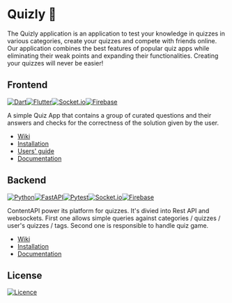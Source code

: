 # Quizly 📱
The Quizly application is an application to test your knowledge in quizzes in various categories, create your quizzes and compete with friends online. Our application combines the best features of popular quiz apps while eliminating their weak points and expanding their functionalities. Creating your quizzes will never be easier!

## Frontend
[![Dart](https://img.shields.io/static/v1?style=for-the-badge&message=Dart&color=0175C2&logo=Dart&logoColor=FFFFFF&label=)](https://dart.dev/)[![Flutter](https://img.shields.io/badge/Flutter-%2302569B.svg?style=for-the-badge&logo=Flutter&logoColor=white)](https://flutter.dev/)[![Socket.io](https://img.shields.io/badge/Socket.io-black?style=for-the-badge&logo=socket.io&badgeColor=010101)](https://python-socketio.readthedocs.io/en/latest/)[![Firebase](https://img.shields.io/badge/firebase-%23039BE5.svg?style=for-the-badge&logo=firebase)](https://firebase.google.com/)

A simple Quiz App that contains a group of curated questions and their answers and checks for the correctness of the solution given by the user.

- [Wiki](https://github.com/QuizlyTeam/quizly_app/wiki)
- [Installation](https://github.com/QuizlyTeam/quizly_app/wiki/Installation)
- [Users' guide](https://github.com/QuizlyTeam/quizly_app/wiki/Users'-guide)
- [Documentation]()

## Backend
[![Python](https://img.shields.io/badge/python-3670A0?style=for-the-badge&logo=python&logoColor=ffdd54)](https://www.python.org/)[![FastAPI](https://img.shields.io/badge/FastAPI-005571?style=for-the-badge&logo=fastapi)](https://fastapi.tiangolo.com/)[![Pytest](https://img.shields.io/static/v1?style=for-the-badge&message=Pytest&color=0A9EDC&logo=Pytest&logoColor=FFFFFF&label=)](https://docs.pytest.org/en/7.2.x/)[![Socket.io](https://img.shields.io/badge/Socket.io-black?style=for-the-badge&logo=socket.io&badgeColor=010101)](https://python-socketio.readthedocs.io/en/latest/)[![Firebase](https://img.shields.io/badge/firebase-%23039BE5.svg?style=for-the-badge&logo=firebase)](https://firebase.google.com/)

ContentAPI power its platform for quizzes. It's divied into Rest API and websockets. First one allows simple queries against categories / quizzes / user's quizzes / tags. Second one is responsible to handle quiz game.

- [Wiki](https://github.com/QuizlyTeam/ContentApi/wiki)
- [Installation](https://github.com/QuizlyTeam/ContentApi/wiki/Installation)
- [Documentation](https://github.com/QuizlyTeam/ContentApi/wiki#documentation-)

## License
[![Licence](https://img.shields.io/github/license/QuizlyTeam/ContentApi?style=for-the-badge)](./LICENSE)
